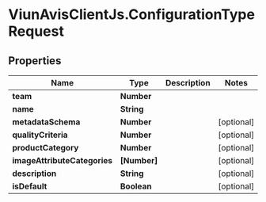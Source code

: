 # ViunAvisClientJs.ConfigurationTypeRequest

## Properties

Name | Type | Description | Notes
------------ | ------------- | ------------- | -------------
**team** | **Number** |  | 
**name** | **String** |  | 
**metadataSchema** | **Number** |  | [optional] 
**qualityCriteria** | **Number** |  | [optional] 
**productCategory** | **Number** |  | [optional] 
**imageAttributeCategories** | **[Number]** |  | [optional] 
**description** | **String** |  | [optional] 
**isDefault** | **Boolean** |  | [optional] 


